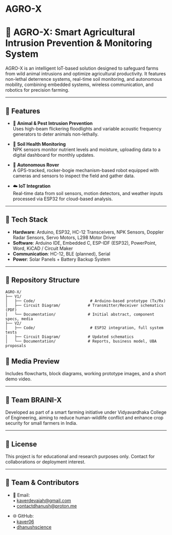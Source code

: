 # AGRO-X

# 🌾 AGRO-X: Smart Agricultural Intrusion Prevention & Monitoring System

AGRO-X is an intelligent IoT-based solution designed to safeguard farms from wild animal intrusions and optimize agricultural productivity. It features non-lethal deterrence systems, real-time soil monitoring, and autonomous mobility, combining embedded systems, wireless communication, and robotics for precision farming.

---

## 🚀 Features

- 🦌 **Animal & Pest Intrusion Prevention**  
  Uses high-beam flickering floodlights and variable acoustic frequency generators to deter animals non-lethally.

- 🌱 **Soil Health Monitoring**  
  NPK sensors monitor nutrient levels and moisture, uploading data to a digital dashboard for monthly updates.

- 🤖 **Autonomous Rover**  
  A GPS-tracked, rocker-bogie mechanism-based robot equipped with cameras and sensors to inspect the field and gather data.

- ☁️ **IoT Integration**  
  Real-time data from soil sensors, motion detectors, and weather inputs processed via ESP32 for cloud-based analysis.

---

## 🧠 Tech Stack

- **Hardware**: Arduino, ESP32, HC-12 Transceivers, NPK Sensors, Doppler Radar Sensors, Servo Motors, L298 Motor Driver
- **Software**: Arduino IDE, Embedded C, ESP-IDF (ESP32), PowerPoint, Word, KiCAD / Circuit Maker
- **Communication**: HC-12, BLE (planned), Serial
- **Power**: Solar Panels + Battery Backup System

---

## 📁 Repository Structure

```
AGRO-X/
├── V1/
│   ├── Code/                        # Arduino-based prototype (Tx/Rx)
│   ├── Circuit Diagram/            # Transmitter/Receiver schematics (PDF)
│   └── Documentation/              # Initial abstract, component specs, media
├── V2/
│   ├── Code/                        # ESP32 integration, full system tests
│   ├── Circuit Diagram/            # Updated schematics
│   └── Documentation/              # Reports, business model, UBA proposals
```


## 📸 Media Preview

Includes flowcharts, block diagrams, working prototype images, and a short demo video.

---

## 👥 Team BRAINI-X  
Developed as part of a smart farming initiative under Vidyavardhaka College of Engineering, aiming to reduce human-wildlife conflict and enhance crop security for small farmers in India.

---

## 📜 License

This project is for educational and research purposes only. Contact for collaborations or deployment interest.

---

## 👥 Team & Contributors

- 📧 Email:  
  • [kaverdevaiah@gmail.com](mailto:kaverdevaiah@gmail.com)  
  • [contactdhanush@proton.me](mailto:contactdhanush@proton.me)

- 🌐 GitHub:  
  • [kaver06](https://github.com/kaver06)  
  • [dhanushscience](https://github.com/dhanushscience)
